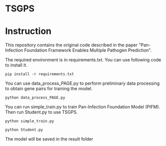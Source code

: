 # TSGPS

# Instruction
This repository contains the original code described in the paper "Pan-Infection Foundation Framework Enables Multiple Pathogen Prediction".

<!--
# Citation
If you use these models in your research, please cite:
-->

The required environment is in requirements.txt. You can use following code to install it.
```
pip install -r requirements.txt
```

You can use data_process_PAGE.py to perform preliminary data processing to obtain gene pairs for training the model.
```
python data_process_PAGE.py
```

You can run simple_train.py to train Pan-Infection Foundation Model (PIFM). Then run Student.py to use TSGPS.

```
python simple_train.py
```
```
python Student.py
```
The model will be saved in the result folder
